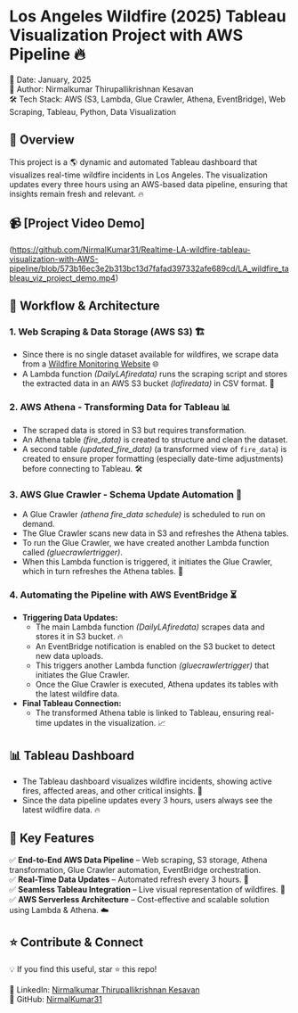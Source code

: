 # Los Angeles Wildfire (2025) Tableau Visualization Project with AWS Pipeline 🔥  

📅 Date: January, 2025  
👤 Author: Nirmalkumar Thirupallikrishnan Kesavan  
🛠️ Tech Stack: AWS (S3, Lambda, Glue Crawler, Athena, EventBridge), Web Scraping, Tableau, Python, Data Visualization  

## 📌 Overview
This project is a 🌎 dynamic and automated Tableau dashboard that visualizes real-time wildfire incidents in Los Angeles. The visualization updates every three hours using an AWS-based data pipeline, ensuring that insights remain fresh and relevant. 🔥

## 📹 [Project Video Demo]  
(https://github.com/NirmalKumar31/Realtime-LA-wildfire-tableau-visualization-with-AWS-pipeline/blob/573b16ec3e2b313bc13d7fafad397332afe689cd/LA_wildfire_tableau_viz_project_demo.mp4)

## 🚀 Workflow & Architecture
### **1. Web Scraping & Data Storage (AWS S3) 🏗️**
- Since there is no single dataset available for wildfires, we scrape data from a [Wildfire Monitoring Website](https://www.fire.ca.gov/) 🌐
- A Lambda function _(DailyLAfiredata)_ runs the scraping script and stores the extracted data in an AWS S3 bucket _(lafiredata)_ in CSV format. 💾

### **2. AWS Athena - Transforming Data for Tableau 📊**
- The scraped data is stored in S3 but requires transformation.
- An Athena table _(fire_data)_ is created to structure and clean the dataset.
- A second table _(updated_fire_data)_ (a transformed view of `fire_data`) is created to ensure proper formatting (especially date-time adjustments) before connecting to Tableau. 🛠️

### **3. AWS Glue Crawler - Schema Update Automation 🔄**
- A Glue Crawler _(athena fire_data schedule)_ is scheduled to run on demand.
- The Glue Crawler scans new data in S3 and refreshes the Athena tables.
- To run the Glue Crawler, we have created another Lambda function called _(gluecrawlertrigger)_.  
- When this Lambda function is triggered, it initiates the Glue Crawler, which in turn refreshes the Athena tables. 🔄


### **4. Automating the Pipeline with AWS EventBridge ⏳**
- **Triggering Data Updates:**
  - The main Lambda function _(DailyLAfiredata)_ scrapes data and stores it in S3 bucket. 🔥
  - An EventBridge notification is enabled on the S3 bucket to detect new data uploads.
  - This triggers another Lambda function _(gluecrawlertrigger)_ that initiates the Glue Crawler.
  - Once the Glue Crawler is executed, Athena updates its tables with the latest wildfire data.
- **Final Tableau Connection:**
  - The transformed Athena table is linked to Tableau, ensuring real-time updates in the visualization. 📈

## 📊 Tableau Dashboard
- The Tableau dashboard visualizes wildfire incidents, showing active fires, affected areas, and other critical insights. 🌋
- Since the data pipeline updates every 3 hours, users always see the latest wildfire data. 🔥

## 🎯 Key Features
✅ **End-to-End AWS Data Pipeline** – Web scraping, S3 storage, Athena transformation, Glue Crawler automation, EventBridge orchestration.  
✅ **Real-Time Data Updates** – Automated refresh every 3 hours. 🔄  
✅ **Seamless Tableau Integration** – Live visual representation of wildfires. 🎥  
✅ **AWS Serverless Architecture** – Cost-effective and scalable solution using Lambda & Athena. ☁️  

## ⭐ Contribute & Connect
💡 If you find this useful, star ⭐ this repo!  

🔗 LinkedIn: [Nirmalkumar Thirupallikrishnan Kesavan](https://www.linkedin.com/in/nirmalkumartk/)  
🔗 GitHub: [NirmalKumar31](https://github.com/NirmalKumar31)  

